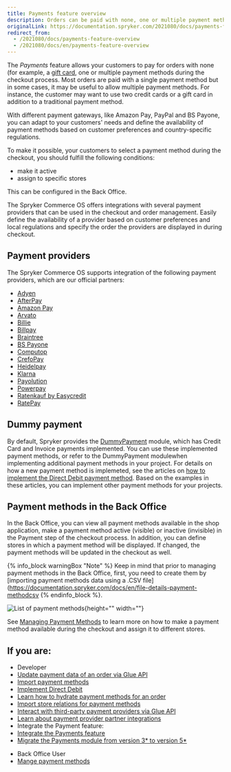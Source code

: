 ```yaml
---
title: Payments feature overview
description: Orders can be paid with none, one or multiple payment methods that can be selected during checkout. Offer multiple payment methods for a single order.
originalLink: https://documentation.spryker.com/2021080/docs/payments-feature-overview
redirect_from:
  - /2021080/docs/payments-feature-overview
  - /2021080/docs/en/payments-feature-overview
---
```


The *Payments* feature allows your customers to pay for orders with none (for example, a [gift card](https://documentation.spryker.com/docs/gift-card-feature-overview), one or multiple payment methods during the checkout process. Most orders are paid with a single payment method but in some cases, it may be useful to allow multiple payment methods. For instance, the customer may want to use two credit cards or a gift card in addition to a traditional payment method.

With different payment gateways, like Amazon Pay, PayPal and BS Payone, you can adapt to your customers' needs and define the availability of payment methods based on customer preferences and country-specific regulations.

To make it possible, your customers to select a payment method during the checkout, you should fulfill the following conditions:

* make it active
* assign to specific stores

This can be configured in the Back Office.

The Spryker Commerce OS offers integrations with several payment providers that can be used in the checkout and order management. Easily define the availability of a provider based on customer preferences and local regulations and specify the order the providers are displayed in during checkout.

## Payment providers

The Spryker Commerce OS supports integration of the following payment providers, which are our official partners:

* [Adyen](https://documentation.spryker.com/docs/adyen)
* [AfterPay](https://documentation.spryker.com/docs/afterpay)
* [Amazon Pay](https://documentation.spryker.com/docs/amazon-pay)
* [Arvato](https://documentation.spryker.com/docs/arvato)
* [Billie](https://documentation.spryker.com/docs/billie)
* [Billpay](https://documentation.spryker.com/docs/billpay)
* [Braintree](https://documentation.spryker.com/docs/braintree)
* [BS Payone](https://documentation.spryker.com/docs/payone-v1-1)
* [Computop](https://documentation.spryker.com/docs/computop)
* [CrefoPay](https://documentation.spryker.com/docs/crefopay)
* [Heidelpay](https://documentation.spryker.com/docs/heidelpay)
* [Klarna](https://documentation.spryker.com/docs/klarna)
* [Payolution](https://documentation.spryker.com/docs/payolution)
* [Powerpay](https://documentation.spryker.com/docs/powerpay)
* [Ratenkauf by Easycredit](https://documentation.spryker.com/docs/ratenkauf-by-easycredit)
* [RatePay](https://documentation.spryker.com/docs/ratepay)

## Dummy payment
By default, Spryker provides the [DummyPayment](https://github.com/spryker/dummy-payment) module, which has Credit Card and Invoice payments implemented. You can use these implemented payment methods, or refer to the DummyPayment modulewhen implementing additional payment methods in your project.
For details on how a new payment method is implemeted, see the articles on [how to implement the Direct Debit payment method](https://documentation.spryker.com/docs/ht-implement-dd). Based on the examples in these articles, you can implement other payment methods for your projects.

## Payment methods in the Back Office
In the Back Office, you can view all payment methods available in the shop application, make a payment method active (visible) or inactive (invisible) in the Payment step of the checkout process. In addition, you can define stores in which a payment method will be displayed. If changed, the payment methods will be updated in the checkout as well. 

{% info_block warningBox "Note" %}
Keep in mind that prior to managing payment methods in the Back Office, first, you need to create them by [importing payment methods data using a .CSV file](https://documentation.spryker.com/docs/en/file-details-payment-methodcsv
{% endinfo_block %}. 

![List of payment methods](https://spryker.s3.eu-central-1.amazonaws.com/docs/Features/Payment/Payment+Methods+Overview/payment-methods-list.png){height="" width=""}

See [Managing Payment Methods](https://documentation.spryker.com/docs/en/managing-payment-methods) to learn more on how to make a payment method available during the checkout and assign it to different stores.



<!-- Managing Payment Methods in the Back Office

Overview of the reference information when working with payment methods in the Back Office

HowTo - Import Payment Method Store Relation Data

Hydrating payment methods for an order

  -->
  
  
  
  
  


## If you are:

<div class="mr-container">
    <div class="mr-list-container">
        <!-- col1 -->
        <div class="mr-col">
            <ul class="mr-list mr-list-green">
                <li class="mr-title">Developer</li>
                <li><a href="https://documentation.spryker.com/docs/updating-payment-data" class="mr-link">Update payment data of an order via Glue API</a></li>
                <li><a href="https://documentation.spryker.com/docs/file-details-payment-methodcsv" class="mr-link">Import payment methods</a></li>
                 <li><a href="https://documentation.spryker.com/docs/ht-implement-dd" class="mr-link">Implement Direct Debit</a></li>
                 <li><a href="https://documentation.spryker.com/docs/ht-hydrate-payment-methods-for-order" class="mr-link">Learn how to hydrate payment methods for an order</a></li> 
                <li><a href="https://documentation.spryker.com/docs/file-details-payment-method-storecsv" class="mr-link">Import store relations for payment methods</a></li>
                <li><a href="https://documentation.spryker.com/docs/t-interacting-with-third-party-payment-providers-via-glue-api" class="mr-link">Interact with third-party payment providers via Glue API</a></li>
                 <li><a href="https://documentation.spryker.com/docs/adyen" class="mr-link">Learn about payment provider partner integrations</a></li>
                 <li>Integrate the Payment feature:</li>
                 <li><a href="https://documentation.spryker.com/docs/payments-feature-integration" class="mr-link">Integrate the Payments feature</a></li>
                <li><a href="https://documentation.spryker.com/docs/mg-payment#upgrading-from-version-4---to-version-5-0-0" class="mr-link">Migrate the Payments module from version 3* to version 5*</a></li>
                            </ul>
        </div>
        <!-- col2 -->
        <div class="mr-col">
            <ul class="mr-list mr-list-blue">
                <li class="mr-title"> Back Office User</li>
                           <li><a href="https://documentation.spryker.com/docs/managing-payment-methods" class="mr-link">Mange payment methods</a></li>
            </ul>
        </div>
    </div>
</div>

